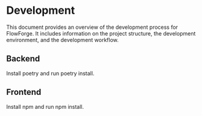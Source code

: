 # Development

This document provides an overview of the development process for FlowForge. It includes information on the project structure, the development environment, and the development workflow.

## Backend

Install poetry and run poetry install.

## Frontend

Install npm and run npm install.